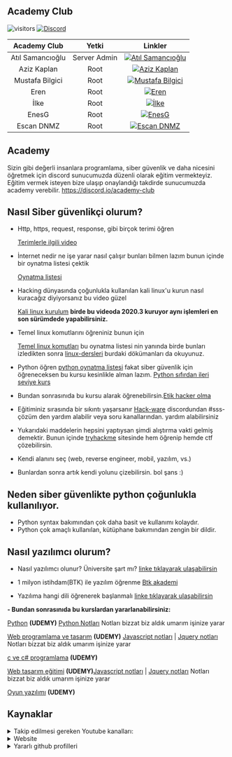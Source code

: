 ## Academy Club

![visitors](https://visitor-badge.laobi.icu/badge?page_id=academyclub.kaynaklar) [![Discord](https://discord.com/api/guilds/835246397137748039/widget.png)](https://discord.io/academyclub)

|Academy Club|Yetki|Linkler|
|:---:|:---:|:---:|
|Atıl Samancıoğlu|Server Admin|[![Atıl Samancıoğlu](https://img.shields.io/badge/AcademyClub-Discord-black)](https://discord.com/users/722134683650883697)|
|Aziz Kaplan|Root|[![Aziz Kaplan](https://img.shields.io/badge/AcademyClub-Discord-red)](https://discord.com/users/782245134062321694)|
|Mustafa Bilgici|Root|[![Mustafa Bilgici](https://img.shields.io/badge/AcademyClub-Discord-red)](https://discord.com/users/519969314359607319)|
|Eren|Root|[![Eren](https://img.shields.io/badge/AcademyClub-Discord-red)](https://discord.com/users/729960681293611009)|
|İlke|Root|[![İlke](https://img.shields.io/badge/AcademyClub-Discord-red)](https://discord.com/users/740638169556451349)|
|EnesG|Root|[![EnesG](https://img.shields.io/badge/AcademyClub-Discord-red)](https://discord.com/users/266982445029654528)|
|Escan DNMZ|Root|[![Escan DNMZ](https://img.shields.io/badge/AcademyClub-Discord-red)](https://discord.com/users/266982445029654528)|



## Academy
Sizin gibi değerli insanlara programlama, siber güvenlik ve daha nicesini öğretmek için discord sunucumuzda düzenli olarak eğitim vermekteyiz. Eğitim vermek isteyen bize ulaşıp onaylandığı takdirde sunucumuzda academy verebilir. https://discord.io/academy-club


## Nasıl Siber güvenlikçi olurum?
- Http, https, request, response, gibi birçok terimi öğren

    [Terimlerle ilgili video](https://www.youtube.com/watch?v=PD8r9ISYgQo)
    
- İnternet nedir ne işe yarar nasıl çalışır bunları bilmen lazım bunun içinde bir oynatma listesi çektik

    [Oynatma listesi](https://www.youtube.com/watch?v=z_hwl6O63rg&list=PLmc73ogn7_HP0VUkdJBUpbf28dRN30zHK)
    
- Hacking dünyasında çoğunlukla kullanılan kali linux'u kurun nasıl kuracağız diyiyorsanız bu video güzel

    [Kali linux kurulum](https://www.youtube.com/watch?v=m1Um-lSr50k&t=53s) **birde bu videoda 2020.3 kuruyor aynı işlemleri en son sürümdede yapabilirsiniz.**
    
- Temel linux komutlarını öğreniniz bunun için

    [Temel linux komutları](https://www.youtube.com/watch?v=Npj7TDi2XSA&list=PLPa55dyKM2F2qm1AlNjld8cl2akV2FLyh) bu oynatma listesi nin yanında birde bunları izledikten sonra [linux-dersleri](https://linux-dersleri.github.io/) burdaki dökümanları da okuyunuz.

- Python öğren [python oynatma listesi](https://www.youtube.com/playlist?list=PLzIWkToFwqHRZWCI_helg4PeN184yTbYS) fakat siber güvenlik için öğreneceksen bu kursu kesinlikle alman lazım. [Python sıfırdan ileri seviye kurs](https://www.udemy.com/course/python-sifirdan-ileri-seviyeye/) 

- Bundan sonrasınıda bu kursu alarak öğrenebilirsin.[Etik hacker olma](https://www.udemy.com/course/etik-hacker-olma-kursu/)

- Eğitiminiz sırasında bir sıkıntı yaşarsanır [Hack-ware](https://discord.gg/hackware) discordundan #sss-çözüm den yardım alabilir veya soru kanallarından. 
yardım alabilirsiniz

- Yukarıdaki maddelerin hepsini yaptıysan şimdi alıştırma vakti gelmiş demektir. Bunun içinde [tryhackme](https://tryhackme.com/) sitesinde hem öğrenip hemde ctf çözebilirsin.

- Kendi alanını seç (web, reverse engineer, mobil, yazılım, vs.)

- Bunlardan sonra artık kendi yolunu çizebilirsin. bol şans :)

## Neden siber güvenlikte python çoğunlukla kullanılıyor.

- Python syntax bakımından çok daha basit ve kullanımı kolaydır.
- Python çok amaçlı kullanılan, kütüphane bakımından zengin bir dildir.

## Nasıl yazılımcı olurum?

- Nasıl yazılımcı olunur? Üniversite şart mı? [linke tıklayarak ulaşabilirsin](https://www.youtube.com/watch?v=ZFtspEAj6-U)

- 1 milyon istihdam(BTK) ile yazılım öğrenme [Btk akademi](https://www.youtube.com/watch?v=F1JaZ_zADdg&t=475s)
 
- Yazılıma hangi dili öğrenerek başlanmalı [linke tıklayarak ulaşabilirsin](https://www.youtube.com/watch?v=YHYtyXv1bh4)

**- Bundan sonrasınıda bu kurslardan yararlanabilirsiniz:**
 
[Python](https://www.udemy.com/course/sifirdan-ileri-seviyeye-python/) **(UDEMY)** [Python Notları](https://github.com/Escan-DNMZ/Python-syntax) Notları bizzat biz aldık umarım işinize yarar

[Web programlama ve tasarım](https://www.udemy.com/course/komple-web-developer-kursu/) **(UDEMY)** [Javascript notları](https://github.com/Escan-DNMZ/javascript-syntax) | [Jquery notları](https://github.com/Escan-DNMZ/jquery-syntax) Notları bizzat biz aldık umarım işinize yarar

[c ve c# programlama](https://www.udemy.com/course/yazilimci-olma-kursu/) **(UDEMY)** 

[Web tasarım eğitimi](https://www.udemy.com/course/sifirdanhtmlcss/) **(UDEMY)**[Javascript notları](https://github.com/Escan-DNMZ/javascript-syntax) | [Jquery notları](https://github.com/Escan-DNMZ/jquery-syntax) Notları bizzat biz aldık umarım işinize yarar

[Oyun yazılımı](https://www.udemy.com/course/unity-egitim-seti/) **(UDEMY)**


## Kaynaklar
<details>
<summary>Takip edilmesi gereken Youtube kanalları:</summary>

### Siber güvenlik
- [Atıl Samancıoğlu](https://www.youtube.com/channel/UCnmAu7FF7LeoyTozrMVtTxQ)
- [Can Değer](https://www.youtube.com/user/theblaxx)
- [Mehmet D. INCE](https://www.youtube.com/channel/UClis21-nGFunHa9agc7Md_Q)
- [Siber Kampüs](https://www.youtube.com/channel/UCfvjRxayLujZbc_JWTYhbMg)
- [Gökhan Bekşen](https://www.youtube.com/user/gokaybeksen)
- [Türkiye Siber Güvenlik Kümelenmesi](https://www.youtube.com/channel/UCHxw8GMMg62MXepyA-0wtDw)
- [Gökhan Muherremoğlu](https://www.youtube.com/channel/UCK1Eb19myZZZp21laMcmoJg)

<details>
<summary>İngilizce siber güvenlikle ilgili youtube kanalları:</summary>

- [John Hammond](https://www.youtube.com/user/RootOfTheNull)
- [David Bombal](https://www.youtube.com/channel/UCP7WmQ_U4GB3K51Od9QvM0w)
- [Bugcrowd](https://www.youtube.com/channel/UCo1NHk_bgbAbDBc4JinrXww)
- [HackerOne](https://www.youtube.com/channel/UCsgzmECky2Q9lQMWzDwMhYw)
- [HackerSploit](https://www.youtube.com/channel/UC0ZTPkdxlAKf-V33tqXwi3Q)
- [The Cyber Mentor](https://www.youtube.com/channel/UC0ArlFuFYMpEewyRBzdLHiw)
- [IppSec](https://www.youtube.com/channel/UCa6eh7gCkpPo5XXUDfygQQA)
- [Null Byte](https://www.youtube.com/channel/UCgTNupxATBfWmfehv21ym-g)
- [LiveOverflow](https://www.youtube.com/channel/UClcE-kVhqyiHCcjYwcpfj9w)
- [Hak5](https://www.youtube.com/user/Hak5Darren)
</details>

  
  
### Programlama

- [Sadık Turan](https://www.youtube.com/user/sadikturan41)
- [Selman Kahya](https://www.youtube.com/channel/UC9Z-Gc_BkYuW75jKcTJICJA)
- [Mert Mekatronik](https://www.youtube.com/channel/UCqMYDjUgPT1Ad-LBQaTtyXA)
- [Yazılım Bilimi](https://www.youtube.com/channel/UCZNZj3mkdCGJfCoKyl4bSYQ)
- [Selman Kahya | Teknik](https://www.youtube.com/channel/UCmp2rZ-cJJ_TQupBzzR7LdA)
- [SendeKodYaz](https://www.youtube.com/channel/UCjUd1-9iNjTQhnz06Gdf1rA)
- [Murat Yücedağ](https://www.youtube.com/channel/UCbkbOlw8snP93RJ2BhH44Qw)
- [Emircan Dalman](https://www.youtube.com/channel/UCelXax_n37HQmaiCUSMa-HA/videos)
- [Engin Demiroğlu](https://www.youtube.com/channel/UCRjiquPh4mjPNoOV9eCilXQ)
- [tekno date](https://www.youtube.com/channel/UCk2NW1-7Jzm55FP2v3pVn-Q)
</details>

<details>
<summary>Website</summary>

#### Kurslar için websiteler:
- https://www.udemy.com/
- https://www.btkakademi.gov.tr/
- https://www.youtube.com/

#### Yazılımcıların çok sık kullandığı siteler

https://www.w3schools.com/

https://getbootstrap.com/

https://github.com/

https://devdocs.io/

https://codepen.io/trending
</details>

<details>
    <summary>Yararlı github profilleri</summary>
    
    
  [Can değer](https://github.com/LuNiZz/siber-guvenlik-sss) (Siber güvenlik alanında detaylı bilgiler)
    
  [Atıl samancıoğlu](https://github.com/atilsamancioglu) (Udemy deki ve btk daki eğitimleri hakkında ders notları vb.)
    
  [Mehmet D.Ince](https://github.com/mdisec/mdisec-twitch-yayinlari) (Twitch yayınlarında verdiği eğitim ve bilgilerin oynatma listeleri)
    
  [Escan DNMZ](https://github.com/Escan-DNMZ) (javascript syntax ve .Net Core gibi ders notlarını paylaşıyor)
</details>
